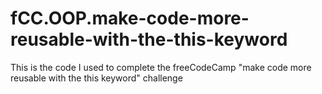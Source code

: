 # fCC.OOP.make-code-more-reusable-with-the-this-keyword
This is the code I used to complete the freeCodeCamp "make code more reusable with the this keyword" challenge
